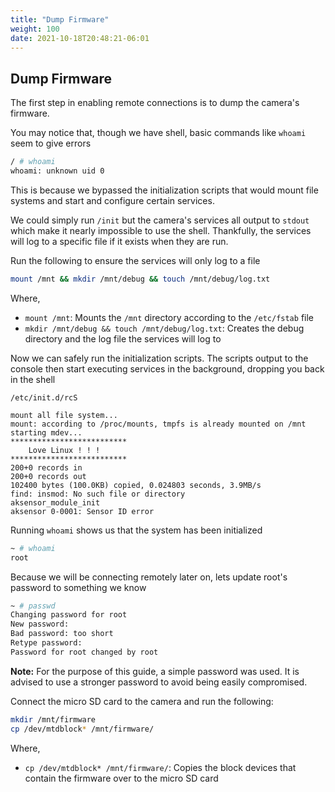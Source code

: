 ```yaml
---
title: "Dump Firmware"
weight: 100
date: 2021-10-18T20:48:21-06:01
---
```


## Dump Firmware
The first step in enabling remote connections is to dump the camera's firmware.

You may notice that, though we have shell, basic commands like `whoami` seem to give errors
```sh
/ # whoami
whoami: unknown uid 0
```
This is because we bypassed the initialization scripts that would mount file systems and start and configure certain services.

We could simply run `/init` but the camera's services all output to `stdout` which make it nearly impossible to use the shell. Thankfully, the services will log to a specific file if it exists when they are run.

Run the following to ensure the services will only log to a file
```sh
mount /mnt && mkdir /mnt/debug && touch /mnt/debug/log.txt
```
Where,
- `mount /mnt`: Mounts the `/mnt` directory according to the `/etc/fstab` file
- `mkdir /mnt/debug && touch /mnt/debug/log.txt`: Creates the debug directory and the log file the services will log to

Now we can safely run the initialization scripts. The scripts output to the console then start executing services in the background, dropping you back in the shell
```
/etc/init.d/rcS
```
```
mount all file system...
mount: according to /proc/mounts, tmpfs is already mounted on /mnt
starting mdev...
**************************
    Love Linux ! ! !
**************************
200+0 records in
200+0 records out
102400 bytes (100.0KB) copied, 0.024803 seconds, 3.9MB/s
find: insmod: No such file or directory
aksensor_module_init
aksensor 0-0001: Sensor ID error
```

Running `whoami` shows us that the system has been initialized
```sh
~ # whoami
root
```

Because we will be connecting remotely later on, lets update root's password to something we know
```sh
~ # passwd
Changing password for root
New password:
Bad password: too short
Retype password:
Password for root changed by root
```
**Note:** For the purpose of this guide, a simple password was used. It is advised to use a stronger password to avoid being easily compromised.

Connect the micro SD card to the camera and run the following:
```sh
mkdir /mnt/firmware
cp /dev/mtdblock* /mnt/firmware/
```
Where,
- `cp /dev/mtdblock* /mnt/firmware/`: Copies the block devices that contain the firmware over to the micro SD card
